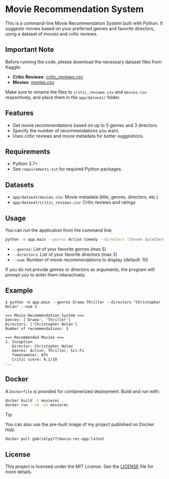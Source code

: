 # Movie Recommendation System

This is a command-line Movie Recommendation System built with Python. It suggests movies based on your preferred genres and favorite directors, using a dataset of movies and critic reviews.

## Important Note
Before running the code, please download the necessary dataset files from Kaggle:

- **Critic Reviews**: [critic_reviews.csv](https://www.kaggle.com/datasets/stefanoleone992/rotten-tomatoes-movies-and-critic-reviews-dataset?select=rotten_tomatoes_critic_reviews.csv)
- **Movies**: [movies.csv](https://www.kaggle.com/datasets/stefanoleone992/rotten-tomatoes-movies-and-critic-reviews-dataset?select=rotten_tomatoes_movies.csv)

Make sure to rename the files to `critic_reviews.csv` and `movies.csv` respectively, and place them in the `app/dataset/` folder.

## Features
- Get movie recommendations based on up to 5 genres and 3 directors.
- Specify the number of recommendations you want.
- Uses critic reviews and movie metadata for better suggestions.

## Requirements
- Python 3.7+
- See `requirements.txt` for required Python packages.

## Datasets
- `app/dataset/movies.csv`: Movie metadata (title, genres, directors, etc.)
- `app/dataset/critic_reviews.csv`: Critic reviews and ratings

## Usage
You can run the application from the command line:

```bash
python -m app.main --genres Action Comedy --directors "Steven Spielberg" --num 5
```

- `--genres`: List of your favorite genres (max 5)
- `--directors`: List of your favorite directors (max 3)
- `--num`: Number of movie recommendations to display (default: 10)

If you do not provide genres or directors as arguments, the program will prompt you to enter them interactively.

## Example
```
$ python -m app.main --genres Drama Thriller --directors "Christopher Nolan" --num 3

=== Movie Recommendation System ===
Genres: ['Drama', 'Thriller']
Directors: ['Christopher Nolan']
Number of recommendations: 3

=== Recommended Movies ===
1. Inception
   Director: Christopher Nolan
   Genres: Action, Thriller, Sci-Fi
   Tomatometer: 87%
   Critic score: 9.1/10
...
```

## Docker
A `Dockerfile` is provided for containerized deployment. Build and run with:

```bash
docker build -t movierec .
docker run --rm -it movierec
```

> [!TIP]
> You can also use the pre-built image of my project published on Docker Hub:
```
docker pull gabrielpy77/movie-rec-app:latest
```

## License
This project is licensed under the MIT License. See the [LICENSE](LICENSE) file for more details.